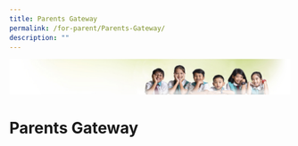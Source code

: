 ```yaml
---
title: Parents Gateway
permalink: /for-parent/Parents-Gateway/
description: ""
---
```

![](/images/Banner.jpg)

Parents Gateway
===============